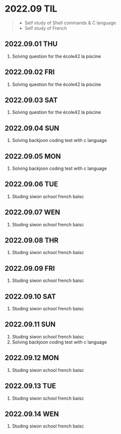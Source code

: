 # 2022.09 TIL
> - Self study of Shell commands & C language
> - Self study of French

## 2022.09.01 THU
1. Solving question for the école42 la piscine

## 2022.09.02 FRI
1. Solving question for the école42 la piscine

## 2022.09.03 SAT
1. Solving question for the école42 la piscine

## 2022.09.04 SUN
1. Solving backjoon coding test with c language

## 2022.09.05 MON
1. Solving backjoon coding test with c language

## 2022.09.06 TUE
1. Studing siwon school french baisc 

## 2022.09.07 WEN
1. Studing siwon school french baisc

## 2022.09.08 THR
1. Studing siwon school french baisc

## 2022.09.09 FRI
1. Studing siwon school french baisc

## 2022.09.10 SAT
1. Studing siwon school french baisc

## 2022.09.11 SUN
1. Studing siwon school french baisc
2. Solving backjoon coding test with c language

## 2022.09.12 MON
1. Studing siwon school french baisc

## 2022.09.13 TUE
1. Studing siwon school french baisc

## 2022.09.14 WEN
1. Studing siwon school french baisc
